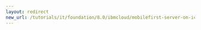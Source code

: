 ```yaml
---
layout: redirect
new_url: /tutorials/it/foundation/8.0/ibmcloud/mobilefirst-server-on-icp/monitoring-mobilefirst-on-icp/
---
```

